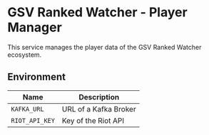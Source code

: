 # GSV Ranked Watcher - Player Manager

This service manages the player data of the GSV Ranked Watcher ecosystem.

## Environment
| Name            | Description           |
|-----------------|-----------------------|
| `KAFKA_URL`     | URL of a Kafka Broker |
| `RIOT_API_KEY`  | Key of the Riot API   |

